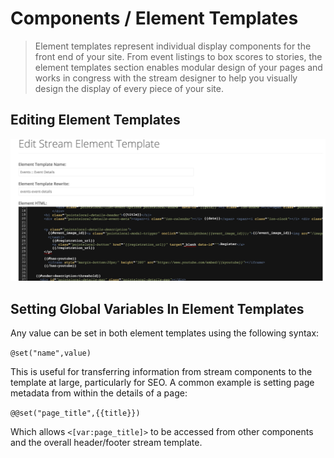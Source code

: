 # Components / Element Templates

> Element templates represent individual display components for the front end of your site.  From event listings to box scores to stories, the element templates section enables modular design of your pages and works in congress with the stream designer to help you visually design the display of every piece of your site.

## Editing Element Templates
![Venue Selection](img/content_element_templates.png)

## Setting Global Variables In Element Templates
Any value can be set in both element templates using the following syntax:

```@set("name",value)```

This is useful for transferring information from stream components to the template at large, particularly for SEO.  A common example is setting page metadata from within the details of a page:

```@@set("page_title",{{title}})```

Which allows ```<[var:page_title]>``` to be accessed from other components and the overall header/footer stream template.